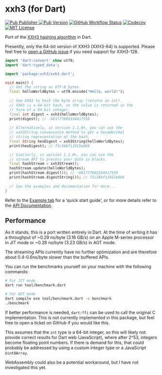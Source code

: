 # xxh3 (for Dart)

[![Pub Publisher](https://img.shields.io/pub/publisher/xxh3?style=for-the-badge) ![Pub Version](https://img.shields.io/pub/v/xxh3?style=for-the-badge)](https://pub.dev/packages/xxh3) [![GitHub Workflow Status](https://img.shields.io/github/actions/workflow/status/samjakob/xxh3/test_and_coverage.yml?branch=master&style=for-the-badge)](https://github.com/SamJakob/xxh3/actions/workflows/test_and_coverage.yml) [![Codecov](https://img.shields.io/codecov/c/github/SamJakob/xxh3?style=for-the-badge)](https://app.codecov.io/gh/SamJakob/xxh3) [![MIT License](https://img.shields.io/github/license/SamJakob/xxh3?style=for-the-badge)](https://github.com/SamJakob/xxh3/blob/master/LICENSE)

Port of the [XXH3 hashing algorithm](https://github.com/Cyan4973/xxHash/) in
Dart.

Presently, only the 64-bit version of XXH3 (XXH3-64) is supported.
Please feel free to [open a GitHub issue](https://github.com/SamJakob/xxh3/issues/new) if you need support for XXH3-128.

```dart
import 'dart:convert' show utf8;
import 'dart:typed_data';

import 'package:xxh3/xxh3.dart';

void main() {
  // Get the string as UTF-8 bytes.
  final helloWorldBytes = utf8.encode("Hello, world!");
  
  // Use XXH3 to hash the byte array (returns an int).
  // XXH3 is a 64-bit hash, so the value is returned in the
  // form of a 64-bit integer.
  final int digest = xxh3(helloWorldBytes);
  print(digest); // -881777603154417559
  
  // Alternatively, in version 1.1.0+, you can use the
  // xxh3String convenience method to get a hexadecimal
  // string representation of the hash.
  final String hexDigest = xxh3String(helloWorldBytes);
  print(hexDigest); // f3c34bf11915e869

  // Similarly, in version 1.2.0+, you can use the
  // stream API to process your data in blocks.
  final hashStream = xxh3Stream();
  hashStream.update(helloWorldBytes);
  print(hashStream.digest()); // -881777603154417559
  print(hashStream.digestString()); // f3c34bf11915e869
  
  // See the examples and documentation for more...
}
```

Refer to the [Example tab](https://pub.dev/packages/xxh3/example) for
a 'quick start guide', or for more details refer to the
[API Documentation](https://pub.dev/documentation/xxh3/latest/).

## Performance

As it stands, this is a port written entirely in Dart. At the time of writing
it has a throughput of ~0.29 ns/byte (3.16 GB/s) on an Apple M-series processor
in JIT mode or ~0.28 ns/byte (3.23 GB/s) in AOT mode.

The streaming APIs currently have no further optimization and are therefore
about 0.4-0.6ns/byte slower than the buffered APIs.

You can run the benchmarks yourself on your machine with the following commands:

```bash
# For JIT mode
dart run tool/benchmark.dart
```

```bash
# For AOT mode
dart compile exe tool/benchmark.dart -o benchmark
./benchmark
```

If better performance is needed, `dart:ffi` can be used to call the original
C implementation. This is not currently implemented in this package, but feel
free to open a ticket on GitHub if you would like this.

This assumes that the `int` type is a 64-bit integer, so this will likely not
provide correct results for Dart web (JavaScript), where after 2^53, integers
become floating point numbers. If there is demand for this, that could probably
be addressed by using a custom integer type or a JavaScript `Uint8Array`.

WebAssembly could also be a potential workaround, but I have not investigated
this yet.
